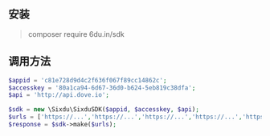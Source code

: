  安装
------------

> composer require 6du.in/sdk

调用方法
------------

```php
$appid = 'c81e728d9d4c2f636f067f89cc14862c';
$accesskey = '80a1ca94-6d67-36d0-b624-5eb819c38dfa';
$api = 'http://api.dove.io';

$sdk = new \Sixdu\SixduSDK($appid, $accesskey, $api);
$urls = ['https://...','https://...','https://...','https://...','https://...'];
$response = $sdk->make($urls);
```
